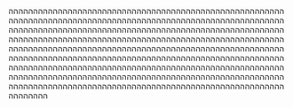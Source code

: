 הההההההההההההההההההההההההההההההההההההההההההההההההההההההההההההההההההההההההההההההההההההההההההההההההההההההההההההההההההההההההההההההההההההההההההההההההההההההההההההההההההההההההההההההההההההההההההההההההההההההההההההההההההההההההההההההההההההההההההההההההההההההההההההההההההההההההההההההההההההההההההההההההההההההההההההההההההההההההההההההההההההההההההההההההההההההההההההההההההההההההההההההההההההההההההההההההההההההההההההההההההההההההההההההההההההההההההההההההההההההההההההההההההההההההההההההההההההההההההההההההההההההההההההההההההההההההההההההה